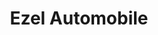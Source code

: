 ---
title: "Ezel Automobile"
url: /vetraz-monthoux/ezel-automobile/
shop: réparation de voitures
---